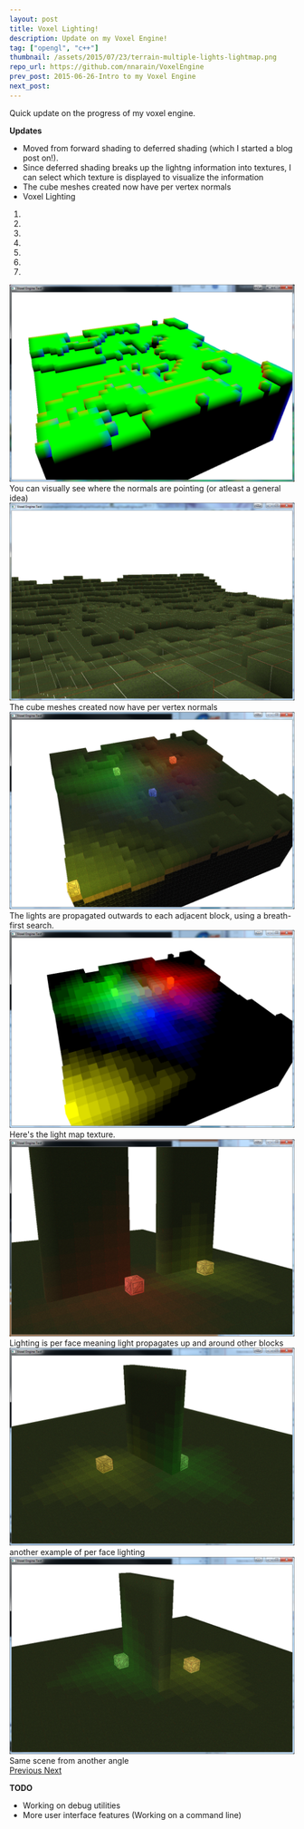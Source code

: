 ```yaml
---
layout: post
title: Voxel Lighting!
description: Update on my Voxel Engine!
tag: ["opengl", "c++"]
thumbnail: /assets/2015/07/23/terrain-multiple-lights-lightmap.png
repo_url: https://github.com/nnarain/VoxelEngine
prev_post: 2015-06-26-Intro to my Voxel Engine
next_post:
---
```


Quick update on the progress of my voxel engine.

**Updates**

- Moved from forward shading to deferred shading (which I started a blog post on!).
- Since deferred shading breaks up the lightng information into textures, I can select which texture is displayed to visualize the information
- The cube meshes created now have per vertex normals
- Voxel Lighting

<div id="image-carousel" class="carousel slide" data-ride="carousel" data-interval="false">
  <!-- Indicators -->
  <ol class="carousel-indicators">
    <li data-target="#image-carousel" data-slide-to="0" class="active"></li>
    <li data-target="#image-carousel" data-slide-to="1"></li>
    <li data-target="#image-carousel" data-slide-to="2"></li>
    <li data-target="#image-carousel" data-slide-to="3"></li>
    <li data-target="#image-carousel" data-slide-to="4"></li>
    <li data-target="#image-carousel" data-slide-to="5"></li>
    <li data-target="#image-carousel" data-slide-to="6"></li>
  </ol>

  <!-- Wrapper for slides -->
  <div class="carousel-inner" role="listbox">
    <div class="item active">
      <img src="/assets/2015/07/23/terrain-normalmap.png" alt="...">
      <div class="carousel-caption">
        You can visually see where the normals are pointing (or atleast a general idea)
      </div>
    </div>
    <div class="item">
      <img src="/assets/2015/07/23/terrain2.png" alt="...">
      <div class="carousel-caption">
        The cube meshes created now have per vertex normals
      </div>
    </div>
    <div class="item">
      <img src="/assets/2015/07/23/terrain-multiple-lights.png" alt="...">
      <div class="carousel-caption">
        The lights are propagated outwards to each adjacent block, using a breath-first search.
      </div>
    </div>
    <div class="item">
      <img src="/assets/2015/07/23/terrain-multiple-lights-lightmap.png" alt="...">
      <div class="carousel-caption">
        Here's the light map texture.
      </div>
    </div>
    <div class="item">
      <img src="/assets/2015/07/23/terrain-per-face-lightning.png" alt="...">
      <div class="carousel-caption">
        Lighting is per face meaning light propagates up and around other blocks
      </div>
    </div>
    <div class="item">
      <img src="/assets/2015/07/23/terrain-per-face-lightning2.png" alt="...">
      <div class="carousel-caption">
        another example of per face lighting
      </div>
    </div>
    <div class="item">
      <img src="/assets/2015/07/23/terrain-per-face-lightning3.png" alt="...">
      <div class="carousel-caption">
        Same scene from another angle
      </div>
    </div>
  </div>

  <!-- Controls -->
  <a class="left carousel-control" href="#image-carousel" role="button" data-slide="prev">
    <span class="glyphicon glyphicon-chevron-left" aria-hidden="true"></span>
    <span class="sr-only">Previous</span>
  </a>
  <a class="right carousel-control" href="#image-carousel" role="button" data-slide="next">
    <span class="glyphicon glyphicon-chevron-right" aria-hidden="true"></span>
    <span class="sr-only">Next</span>
  </a>
</div>

**TODO**

- Working on debug utilities
- More user interface features (Working on a command line)
